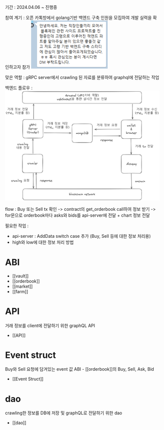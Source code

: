 기간 : 2024.04.06 ~ 진행중

참여 계기 : 오픈 카톡방에서 golang기반 백엔드 구축 인원을 모집하여 개발 실력을 확인하고자 참가
<img src="/assets/Pasted image 20240407211647.png">

맞은 역할 : gRPC server에서 crawling 된 자료를 분류하여 graphql에 전달하는 작업   

백엔드 플로우 : <img src="/assets/Pasted image 20240410114930.png">

flow : Buy 또는 Sell tx 확인 -> contract의 get_orderbook call하여 정보 받기 -> for문으로 orderbook마다 asks와 bids를 api-server에 전달 + chart 정보 전달

필요한 작업 :
- api-server : AddData switch case 추가 (Buy, Sell 등에 대한 정보 처리용)
- high와 low에 대한 정보 처리 방법
# ABI
- [[vault]]
- [[orderbook]]
- [[market]]
- [[farm]]
# API
거래 정보를 client에 전달하기 위한 graphQL API
- [[API]]
# Event struct
Buy와 Sell 요청에 담겨있는 event 값 ABI - [[orderbook]]의 Buy, Sell, Ask, Bid
- [[Event Struct]]
# dao
crawling한 정보를 DB에 저장 및 graphQL로 전달하기 위한 dao
- [[dao]]

